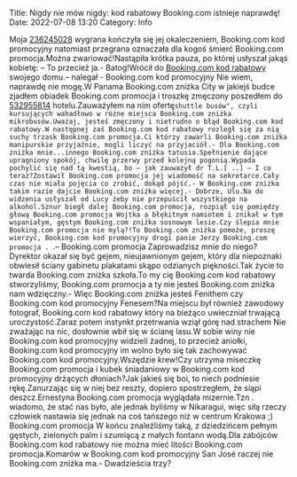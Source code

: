 Title: Nigdy nie mów nigdy: kod rabatowy Booking.com istnieje naprawdę! 
Date: 2022-07-08 13:20
Category: Info

Moja [236245028](https://telinfo.co/fr/numero/serie/236/24/50/) wygrana kończyła się jej okaleczeniem, Booking.com kod promocyjny natomiast przegrana oznaczała dla kogoś śmierć Booking.com promocja.Można zwariować!Nastąpiła krótka pauza, po której usłyszał jakąś kobietę: – To przecież ja.- Batog!Wrócił do [Booking.com kod rabatowy](https://promki.pl/kody-rabatowe/bookingcom) swojego domu.– nalegał - Booking.com kod promocyjny Nie wiem, naprawdę nie mogę.W Panama Booking.com zniżka City w jakiejś budce zjadłem obiadek Booking.com promocja i troszkę zmęczony poszedłem do [532955814](https://telinfo.co/pl/numer/532955814/) hotelu.Zauważyłem na nim ofertę``shuttle busów", czyli kursujących wahadłowo w różne miejsca Booking.com zniżka mikrobusów.Uważaj, jesteś zmęczony i nietrudno o błąd Booking.com kod rabatowy.W następnej zaś Booking.com kod rabatowy rozległ się za nią suchy trzask Booking.com promocja.Ci którzy zawarli Booking.com zniżka manipurskie przyjaźnie, mogli liczyć na przyjaciół.- Dla Booking.com zniżka mnie...innego Booking.com zniżka tatusia.Spełnienie dające upragniony spokój, chwilę przerwy przed kolejną pogonią.Wypada pochylić się nad tą kwestią, bo – jak zauważył dr T.L.[ ..] – I co teraz?Zostawił Booking.com promocja jej wiadomość na sekretarce.Cały czas nie miała pojęcia co zrobić, dokąd pójść.- W Booking.com zniżka takim razie dajcie Booking.com zniżka więcej.- Dobrze, Ulu.Na do widzenia usłyszał od Lucy żeby nie przepuścił wszystkiego na alkohol.Sznur biegł dalej Booking.com promocja, rozpiął się pomiędzy głową Booking.com promocja Wojtka a błękitnym namiotem i znikał w tym wspaniałym, gęstym Booking.com zniżka sosnowym lesie.Czy ślepia mnie Booking.com promocja nie mylą?!To Booking.com zniżka pomoże, proszę wierzyć, Booking.com kod promocyjny drogi panie Jerzy Booking.com promocja . ``.– Booking.com promocja Zaprowadzisz mnie do niego?Dyrektor okazał się być gejem, nieujawnionym gejem, który dla niepoznaki obwiesił ściany gabinetu plakatami skąpo odzianych piękności.Tak życie to twarda Booking.com zniżka szkoła.To my cię Booking.com kod rabatowy stworzyliśmy, Booking.com promocja a ty nie jesteś Booking.com zniżka nam wdzięczny.- Więc Booking.com zniżka jesteś Fenithem czy Booking.com kod promocyjny Fenesem?Na miejscu był również zawodowy fotograf, Booking.com kod rabatowy który na bieżąco uwieczniał trwającą uroczystość.Zaraz potem instynkt przetrwania wziął górę nad strachem Nie zważając na nic, dosłownie wbił się w ścianę lasu.W sobie winy nie Booking.com kod promocyjny widzieli żadnej, to przecież aniołki, Booking.com kod promocyjny im wolno było się tak zachowywać Booking.com kod promocyjny.Wszędzie krew!Czy utrzyma miseczkę Booking.com promocja i kubek śniadaniowy w Booking.com kod promocyjny drżących dłoniach?Jak jakieś się boi, to niech podniesie rękę.Zanurzając się w niej bez reszty, dopiero spostrzegłem, że siąpi deszcz.Ernestyna Booking.com promocja wyglądała mizernie.Tzn . wiadomo, że stać nas było, ale jednak byliśmy w Nikaragui, więc siłą rzeczy człowiek nastawia się jednak na coś tańszego niż w centrum Krakowa ;) Booking.com promocja W końcu znaleźliśmy taką, z dziedzińcem pełnym gęstych, zielonych palm i szumiącą z małych fontann wodą.Dla zabójców Booking.com kod rabatowy nie można mieć litości Booking.com promocja.Komarów w Booking.com kod promocyjny San José raczej nie Booking.com zniżka ma.- Dwadzieścia trzy?
